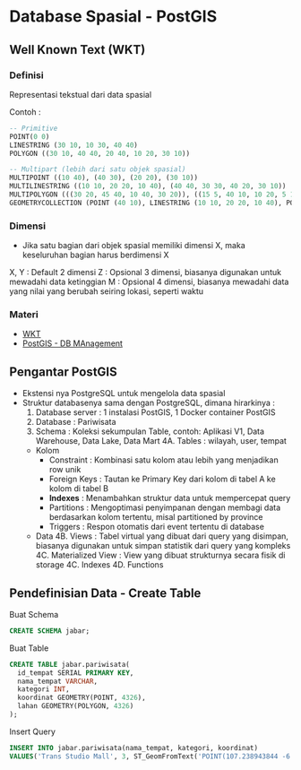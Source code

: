 # Database Spasial - PostGIS

## Well Known Text (WKT)

### Definisi
Representasi tekstual dari data spasial

Contoh :
```sql
-- Primitive
POINT(0 0)
LINESTRING (30 10, 10 30, 40 40)
POLYGON ((30 10, 40 40, 20 40, 10 20, 30 10))

-- Multipart (lebih dari satu objek spasial)
MULTIPOINT ((10 40), (40 30), (20 20), (30 10))
MULTILINESTRING ((10 10, 20 20, 10 40), (40 40, 30 30, 40 20, 30 10))
MULTIPOLYGON (((30 20, 45 40, 10 40, 30 20)), ((15 5, 40 10, 10 20, 5 10, 15 5)))
GEOMETRYCOLLECTION (POINT (40 10), LINESTRING (10 10, 20 20, 10 40), POLYGON ((40 40, 20 45, 45 30, 40 40)))
```

### Dimensi

- Jika satu bagian dari objek spasial memiliki dimensi X, maka keseluruhan bagian harus berdimensi X

X, Y : Default 2 dimensi
Z : Opsional 3 dimensi, biasanya digunakan untuk mewadahi data ketinggian
M : Opsional 4 dimensi, biasanya mewadahi data yang nilai yang berubah seiring lokasi, seperti waktu

### Materi
- [WKT](https://en.wikipedia.org/wiki/Well-known_text_representation_of_geometry)
- [PostGIS - DB MAnagement](https://postgis.net/docs/using_postgis_dbmanagement.html)


## Pengantar PostGIS

- Ekstensi nya PostgreSQL untuk mengelola data spasial
- Struktur databasenya sama dengan PostgreSQL, dimana hirarkinya :
  1. Database server : 1 instalasi PostGIS, 1 Docker container PostGIS
  2. Database : Pariwisata
  3. Schema : Koleksi sekumpulan Table, contoh: Aplikasi V1, Data Warehouse, Data Lake, Data Mart
  4A. Tables : wilayah, user, tempat
    - Kolom
      - Constraint : Kombinasi satu kolom atau lebih yang menjadikan row unik
      - Foreign Keys : Tautan ke Primary Key dari kolom di tabel A ke kolom di tabel B
      - **Indexes** : Menambahkan struktur data untuk mempercepat query
      - Partitions : Mengoptimasi penyimpanan dengan membagi data berdasarkan kolom tertentu, misal partitioned by province
      - Triggers : Respon otomatis dari event tertentu di database
    - Data
  4B. Views : Tabel virtual yang dibuat dari query yang disimpan, biasanya digunakan untuk simpan statistik dari query yang kompleks
  4C. Materialized View : View yang dibuat strukturnya secara fisik di storage
  4C. Indexes
  4D. Functions
  
## Pendefinisian Data - Create Table
  
Buat Schema
 ```sql
CREATE SCHEMA jabar;
```

Buat Table
```sql
CREATE TABLE jabar.pariwisata(
  id_tempat SERIAL PRIMARY KEY, 
  nama_tempat VARCHAR, 
  kategori INT, 
  koordinat GEOMETRY(POINT, 4326), 
  lahan GEOMETRY(POLYGON, 4326)
);
```

Insert Query
```sql
INSERT INTO jabar.pariwisata(nama_tempat, kategori, koordinat)
VALUES('Trans Studio Mall', 3, ST_GeomFromText('POINT(107.238943844 -6.324324322)', 4326));
```
  
